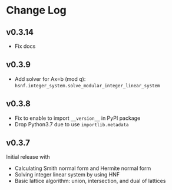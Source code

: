 # Change Log

## v0.3.14
- Fix docs

## v0.3.9
* Add solver for Ax=b (mod q): `hsnf.integer_system.solve_modular_integer_linear_system`

## v0.3.8
* Fix to enable to import ``__version__`` in PyPI package
* Drop Python3.7 due to use ``importlib.metadata``

## v0.3.7
Initial release with

* Calculating Smith normal form and Hermite normal form
* Solving integer linear system by using HNF
* Basic lattice algorithm: union, intersection, and dual of lattices
